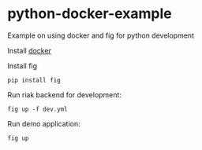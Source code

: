 python-docker-example
=====================

Example on using docker and fig for python development

Install [docker](https://docs.docker.com/installation/mac/)

Install fig

    pip install fig

Run riak backend for development:

    fig up -f dev.yml

Run demo application:

    fig up
